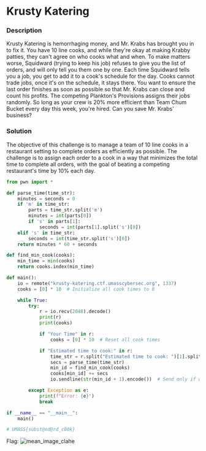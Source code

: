 # Krusty Katering
### Description
Krusty Katering is hemorrhaging money, and Mr. Krabs has brought you in to fix it. You have 10 line cooks, and while they're okay at making Krabby patties, they can't agree on who cooks what and when. To make matters worse, Squidward (trying to keep his job) refuses to give you the list of orders, and will only tell you them one by one. Each time Squidward tells you a job, you get to add it to a cook's schedule for the day. Cooks cannot trade jobs, once it's on the schedule, it stays there. You want to ensure the last order finishes as soon as possible so that Mr. Krabs can close and count his profits. The competing Plankton's Provisions assigns their jobs randomly. So long as your crew is 20% more efficient than Team Chum Bucket every day this week, you're hired. Can you save Mr. Krabs' business?

### Solution
The objective of this challenge is to manage a team of 10 line cooks in a restaurant setting to complete orders as efficiently as possible. The challenge is to assign each order to a cook in a way that minimizes the total time to complete all orders, with the goal of beating a competing restaurant's time by 10% each day.

```python
from pwn import *

def parse_time(time_str):
    minutes = seconds = 0
    if 'm' in time_str:
        parts = time_str.split('m')
        minutes = int(parts[0])
        if 's' in parts[1]:
            seconds = int(parts[1].split('s')[0])
    elif 's' in time_str:
        seconds = int(time_str.split('s')[0])
    return minutes * 60 + seconds

def find_min_cook(cooks):
    min_time = min(cooks)
    return cooks.index(min_time)

def main():
    io = remote("krusty-katering.ctf.umasscybersec.org", 1337)
    cooks = [0] * 10  # Initialize all cook times to 0

    while True:
        try:
            r = io.recv(2048).decode()
            print(r)
            print(cooks)

            if "Your Time" in r:
                cooks = [0] * 10  # Reset all cook times

            if "Estimated time to cook:" in r:
                time_str = r.split("Estimated time to cook: ")[1].split("\n")[0]
                secs = parse_time(time_str)
                min_id = find_min_cook(cooks)
                cooks[min_id] += secs
                io.sendline(str(min_id + 1).encode())  # Send only if we have a valid min_id

        except Exception as e:
            print(f"Error: {e}")
            break

if __name__ == "__main__":
    main()

# UMASS{subst@nd@rd_c00k}
```
Flag:
![mean_image_clahe](https://github.com/FeeeDz/UMass-CTF-2024/assets/67475596/1a819af4-53e7-4bac-a331-848b760440ab)

